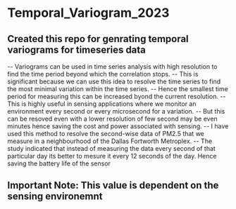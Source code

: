 # Temporal_Variogram_2023
## Created this repo for genrating temporal variograms for timeseries data
-- Variograms can be used in time series analysis with high resolution to find the time period beyond which the correlation stops.
-- This is significant because we can use this idea to resolve the time series to find the most minimal variation within the time series.
-- Hence the smallest time period for measuring this can be increased byond the current resolution.
-- This is highly useful in sensing applications where we monitor an environment every second or every microsecond for a variation.
-- But this can be resoved even with a lower resolution of few second may be even minutes hence saving the cost and power associated with sensing.
-- I have used this method to resolve the second-wise data of PM2.5 that we measure in a neighbourhood of the Dallas Fortworth Metroplex. 
-- The study indicated that instead of measuring the data every second of that particular day its better to mesure it every 12 seconds of the day. Hence saving the battery life of the sensor

## Important Note: This value is dependent on the sensing environemnt
